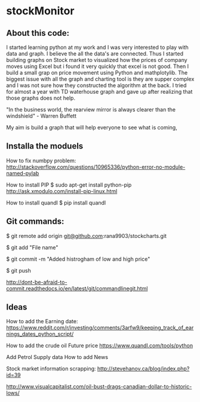 # stockMonitor
About this code:
----------------------------------------
I started learning python at my work and I was very interested to play with data and graph. I believe the all the data's are connected. 
Thus I started building graphs on Stock market to visualized how the prices of company moves using Excel but i found it very quickly that excel is not good. Then I build a small grap on price movement using Python and mathplotylib. The biggest issue with all the graph and charting tool is they are supper complex and I was not sure how they constructed the algorithm at the back. I tried for almost a year with TD waterhouse graph and gave up after realizing that those graphs does not help.  

"In the business world, the rearview mirror is always clearer than the windshield" - Warren Buffett

My aim is build a graph that will help everyone to see  what is coming,   

Installa the moduels
-----------------------------------------
How to fix numbpy problem:
http://stackoverflow.com/questions/10965336/python-error-no-module-named-pylab

How to install PIP 
$ sudo apt-get install python-pip
http://ask.xmodulo.com/install-pip-linux.html

How to install quandl 
$ pip install quandl

Git commands:
----------------------------------------
$ git remote add origin git@github.com:rana9903/stockcharts.git

$ git add "File name"

$ git commit -m "Added histrogham of low and high price"

$ git push

http://dont-be-afraid-to-commit.readthedocs.io/en/latest/git/commandlinegit.html

Ideas
----------------------------------------
How to add the Earning date:
https://www.reddit.com/r/investing/comments/3arfw9/keeping_track_of_earnings_dates_python_script/

How to add the crude oil Future price 
https://www.quandl.com/tools/python

Add Petrol Supply data 
How to add News

Stock market information scrapping:
http://stevehanov.ca/blog/index.php?id=39

http://www.visualcapitalist.com/oil-bust-drags-canadian-dollar-to-historic-lows/

